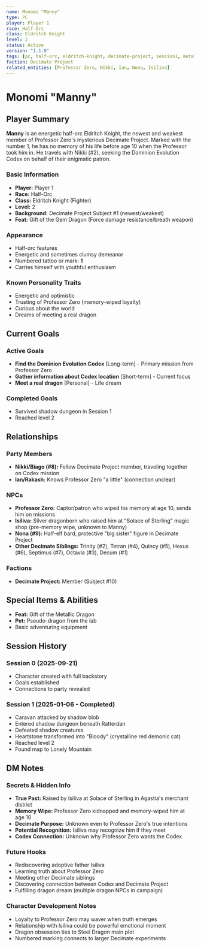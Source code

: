 ```yaml
---
name: Monomi "Manny"
type: PC
player: Player 1
race: Half-Orc
class: Eldritch Knight
level: 2
status: Active
version: "1.1.0"
tags: [pc, half-orc, eldritch-knight, decimate-project, session1, metallic-dragon-gift, bloody-companion]
faction: Decimate Project
related_entities: [Professor Zero, Nikki, Ian, Nona, Isiliva]
---
```


# Monomi "Manny"

## Player Summary

**Manny** is an energetic half-orc Eldritch Knight, the newest and weakest member of Professor Zero's mysterious Decimate Project. Marked with the number 1, he has no memory of his life before age 10 when the Professor took him in. He travels with Nikki (#2), seeking the Dominion Evolution Codex on behalf of their enigmatic patron.

### Basic Information
- **Player:** Player 1
- **Race:** Half-Orc
- **Class:** Eldritch Knight (Fighter)
- **Level:** 2
- **Background:** Decimate Project Subject #1 (newest/weakest)
- **Feat:** Gift of the Gem Dragon (Force damage resistance/breath weapon)

### Appearance
- Half-orc features
- Energetic and sometimes clumsy demeanor
- Numbered tattoo or mark: **1**
- Carries himself with youthful enthusiasm

### Known Personality Traits
- Energetic and optimistic
- Trusting of Professor Zero (memory-wiped loyalty)
- Curious about the world
- Dreams of meeting a real dragon

## Current Goals

### Active Goals
- **Find the Dominion Evolution Codex** [Long-term] - Primary mission from Professor Zero
- **Gather information about Codex location** [Short-term] - Current focus
- **Meet a real dragon** [Personal] - Life dream

### Completed Goals
- Survived shadow dungeon in Session 1
- Reached level 2

## Relationships

### Party Members
- **Nikki/Biago (#8):** Fellow Decimate Project member, traveling together on Codex mission
- **Ian/Rakash:** Knows Professor Zero "a little" (connection unclear)

### NPCs
- **Professor Zero:** Captor/patron who wiped his memory at age 10, sends him on missions
- **Isiliva:** Silver dragonborn who raised him at "Solace of Sterling" magic shop (pre-memory wipe, unknown to Manny)
- **Nona (#9):** Half-elf bard, protective "big sister" figure in Decimate Project
- **Other Decimate Siblings:** Trinity (#2), Tetran (#4), Quincy (#5), Hexus (#6), Septimus (#7), Octavia (#3), Decum (#1)

### Factions
- **Decimate Project:** Member (Subject #10)

## Special Items & Abilities
- **Feat:** Gift of the Metallic Dragon
- **Pet:** Pseudo-dragon from the lab
- Basic adventuring equipment

## Session History

### Session 0 (2025-09-21)
- Character created with full backstory
- Goals established
- Connections to party revealed

### Session 1 (2025-01-06 - Completed)
- Caravan attacked by shadow blob
- Entered shadow dungeon beneath Ratterdan
- Defeated shadow creatures
- Heartstone transformed into "Bloody" (crystalline red demonic cat)
- Reached level 2
- Found map to Lonely Mountain

## DM Notes

### Secrets & Hidden Info
- **True Past:** Raised by Isiliva at Solace of Sterling in Agastia's merchant district
- **Memory Wipe:** Professor Zero kidnapped and memory-wiped him at age 10
- **Decimate Purpose:** Unknown even to Professor Zero's true intentions
- **Potential Recognition:** Isiliva may recognize him if they meet
- **Codex Connection:** Unknown why Professor Zero wants the Codex

### Future Hooks
- Rediscovering adoptive father Isiliva
- Learning truth about Professor Zero
- Meeting other Decimate siblings
- Discovering connection between Codex and Decimate Project
- Fulfilling dragon dream (multiple dragon NPCs in campaign)

### Character Development Notes
- Loyalty to Professor Zero may waver when truth emerges
- Relationship with Isiliva could be powerful emotional moment
- Dragon obsession ties to Steel Dragon main plot
- Numbered marking connects to larger Decimate experiments
